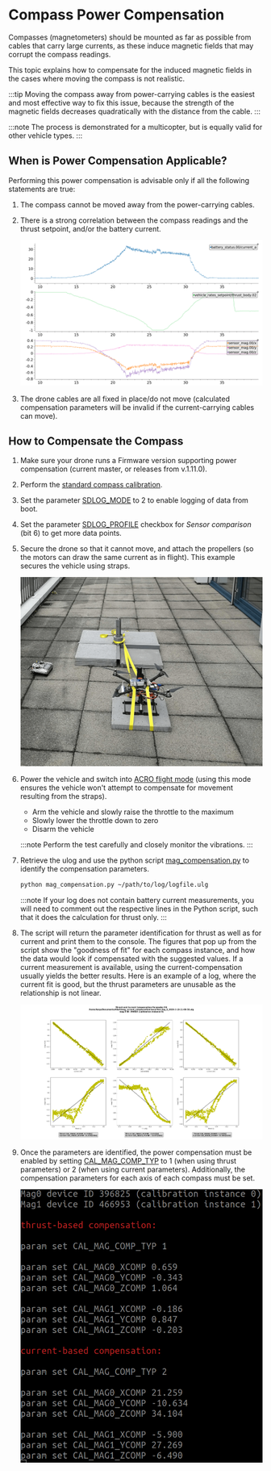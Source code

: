 # Compass Power Compensation

Compasses (magnetometers) should be mounted as far as possible from cables that carry large currents, as these induce magnetic fields that may corrupt the compass readings.

This topic explains how to compensate for the induced magnetic fields in the cases where moving the compass is not realistic.

:::tip
Moving the compass away from power-carrying cables is the easiest and most effective way to fix this issue, because the strength of the magnetic fields decreases quadratically with the distance from the cable.
:::

:::note
The process is demonstrated for a multicopter, but is equally valid for other vehicle types.
:::

<a id="when"></a>

## When is Power Compensation Applicable?

Performing this power compensation is advisable only if all the following statements are true:

1. The compass cannot be moved away from the power-carrying cables.
1. There is a strong correlation between the compass readings and the thrust setpoint, and/or the battery current.

   ![Corrupted mag](../../assets/advanced_config/corrupted_mag.png)

1. The drone cables are all fixed in place/do not move (calculated compensation parameters will be invalid if the current-carrying cables can move).

<a id="how"></a>

## How to Compensate the Compass

1. Make sure your drone runs a Firmware version supporting power compensation (current master, or releases from v.1.11.0).
1. Perform the [standard compass calibration](../config/compass.md#compass-calibration).
1. Set the parameter [SDLOG_MODE](../advanced_config/parameter_reference.md#SDLOG_MODE) to 2 to enable logging of data from boot.
1. Set the parameter [SDLOG_PROFILE](../advanced_config/parameter_reference.md#SDLOG_PROFILE) checkbox for _Sensor comparison_ (bit 6) to get more data points.
1. Secure the drone so that it cannot move, and attach the propellers (so the motors can draw the same current as in flight).
   This example secures the vehicle using straps.

   ![strap](../../assets/advanced_config/strap.png)

1. Power the vehicle and switch into [ACRO flight mode](../flight_modes_mc/acro.md) (using this mode ensures the vehicle won't attempt to compensate for movement resulting from the straps).

   - Arm the vehicle and slowly raise the throttle to the maximum
   - Slowly lower the throttle down to zero
   - Disarm the vehicle

   :::note
   Perform the test carefully and closely monitor the vibrations.
   :::

1. Retrieve the ulog and use the python script [mag_compensation.py](https://github.com/PX4/PX4-Autopilot/blob/main/src/modules/sensors/vehicle_magnetometer/mag_compensation/python/mag_compensation.py) to identify the compensation parameters.

   ```sh
   python mag_compensation.py ~/path/to/log/logfile.ulg
   ```

   :::note
   If your log does not contain battery current measurements, you will need to comment out the respective lines in the Python script, such that it does the calculation for thrust only.
   :::

1. The script will return the parameter identification for thrust as well as for current and print them to the console.
   The figures that pop up from the script show the "goodness of fit" for each compass instance, and how the data would look if compensated with the suggested values.
   If a current measurement is available, using the current-compensation usually yields the better results.
   Here is an example of a log, where the current fit is good, but the thrust parameters are unusable as the relationship is not linear.

   ![line fit](../../assets/advanced_config/line_fit.png)

1. Once the parameters are identified, the power compensation must be enabled by setting [CAL_MAG_COMP_TYP](../advanced_config/parameter_reference.md#CAL_MAG_COMP_TYP) to 1 (when using thrust parameters) or 2 (when using current parameters).
   Additionally, the compensation parameters for each axis of each compass must be set.

   ![comp params](../../assets/advanced_config/comp_params.png)
